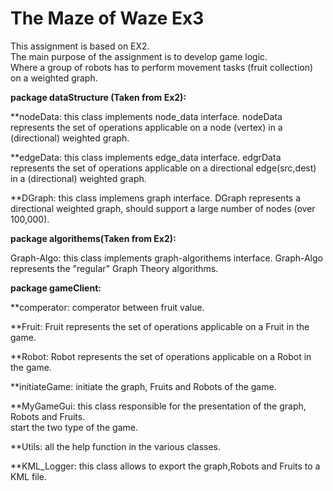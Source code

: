 # The Maze of Waze Ex3  

This assignment is based on EX2.  
The main purpose of the assignment is to develop game logic.  
Where a group of robots has to perform movement tasks (fruit collection) on a weighted graph.  

**package dataStructure (Taken from Ex2):**

**nodeData: this class implements node_data interface.
nodeData represents the set of operations applicable on a node (vertex) in a (directional) weighted graph.

**edgeData: this class implements edge_data interface.
edgrData represents the set of operations applicable on a directional edge(src,dest) in a (directional) weighted graph.

**DGraph: this class implemens graph interface.
DGraph represents a directional weighted graph, should support a large number of nodes (over 100,000).  

**package algorithems(Taken from Ex2):**

Graph-Algo: this class implements graph-algorithems interface.
Graph-Algo represents the "regular" Graph Theory algorithms.  

**package gameClient:**  

**comperator: comperator between fruit value.

**Fruit: Fruit represents the set of operations applicable on a Fruit in the game.

**Robot: Robot represents the set of operations applicable on a Robot in the game.

**initiateGame: initiate the graph, Fruits and Robots of the game.

**MyGameGui: this class responsible for the presentation of the graph, Robots and Fruits.   
start the two type of the game. 

**Utils: all the help function in the various classes. 

**KML_Logger: this class allows to export the graph,Robots and Fruits to a KML file.
